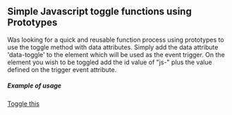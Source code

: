 ## Simple Javascript toggle functions using Prototypes

Was looking for a quick and reusable function process using prototypes to use the toggle method with data attributes. Simply add the data attribute 'data-toggle' to the element which will be used as the event trigger. On the element you wish to be toggled add the id value of "js-" plus the value defined on the trigger event attribute.

##### Example of usage
<a href="#" data-toggle="example">Toggle this</a>
<div id="js-example"></div>
